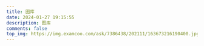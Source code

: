 ```yaml
---
title: 图库
date: 2024-01-27 19:15:55
description: 图库
comments: false
top_img: https://img.examcoo.com/ask/7386438/202111/163673216190400.jpg
---
```


<!-- {% galleryGroup '航拍' '无人机航拍照片' '/gallery/dji' https://cdn.jerryz.com.cn/gh/YangguangZhou/image@main/DJI/dji.jpg %} -->

<!-- {% galleryGroup '壁纸' '收藏的一些壁纸' '/gallery/wallpaper' https://i.loli.net/2019/11/10/T7Mu8Aod3egmC4Q.png %} -->